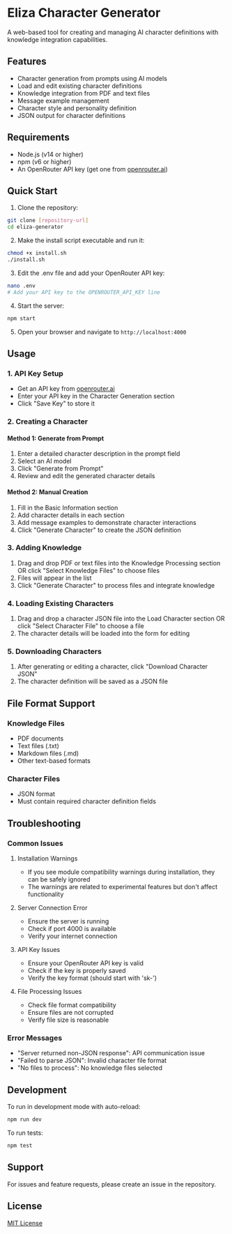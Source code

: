 # Eliza Character Generator

A web-based tool for creating and managing AI character definitions with knowledge integration capabilities.

## Features

- Character generation from prompts using AI models
- Load and edit existing character definitions
- Knowledge integration from PDF and text files
- Message example management
- Character style and personality definition
- JSON output for character definitions

## Requirements

- Node.js (v14 or higher)
- npm (v6 or higher)
- An OpenRouter API key (get one from [openrouter.ai](https://openrouter.ai))

## Quick Start

1. Clone the repository:
```bash
git clone [repository-url]
cd eliza-generator
```

2. Make the install script executable and run it:
```bash
chmod +x install.sh
./install.sh
```

3. Edit the .env file and add your OpenRouter API key:
```bash
nano .env
# Add your API key to the OPENROUTER_API_KEY line
```

4. Start the server:
```bash
npm start
```

5. Open your browser and navigate to `http://localhost:4000`

## Usage

### 1. API Key Setup
- Get an API key from [openrouter.ai](https://openrouter.ai)
- Enter your API key in the Character Generation section
- Click "Save Key" to store it

### 2. Creating a Character

#### Method 1: Generate from Prompt
1. Enter a detailed character description in the prompt field
2. Select an AI model
3. Click "Generate from Prompt"
4. Review and edit the generated character details

#### Method 2: Manual Creation
1. Fill in the Basic Information section
2. Add character details in each section
3. Add message examples to demonstrate character interactions
4. Click "Generate Character" to create the JSON definition

### 3. Adding Knowledge
1. Drag and drop PDF or text files into the Knowledge Processing section
   OR click "Select Knowledge Files" to choose files
2. Files will appear in the list
3. Click "Generate Character" to process files and integrate knowledge

### 4. Loading Existing Characters
1. Drag and drop a character JSON file into the Load Character section
   OR click "Select Character File" to choose a file
2. The character details will be loaded into the form for editing

### 5. Downloading Characters
1. After generating or editing a character, click "Download Character JSON"
2. The character definition will be saved as a JSON file

## File Format Support

### Knowledge Files
- PDF documents
- Text files (.txt)
- Markdown files (.md)
- Other text-based formats

### Character Files
- JSON format
- Must contain required character definition fields

## Troubleshooting

### Common Issues

1. Installation Warnings
   - If you see module compatibility warnings during installation, they can be safely ignored
   - The warnings are related to experimental features but don't affect functionality

2. Server Connection Error
   - Ensure the server is running
   - Check if port 4000 is available
   - Verify your internet connection

3. API Key Issues
   - Ensure your OpenRouter API key is valid
   - Check if the key is properly saved
   - Verify the key format (should start with 'sk-')

4. File Processing Issues
   - Check file format compatibility
   - Ensure files are not corrupted
   - Verify file size is reasonable

### Error Messages

- "Server returned non-JSON response": API communication issue
- "Failed to parse JSON": Invalid character file format
- "No files to process": No knowledge files selected

## Development

To run in development mode with auto-reload:
```bash
npm run dev
```

To run tests:
```bash
npm test
```

## Support

For issues and feature requests, please create an issue in the repository.

## License

[MIT License](LICENSE)
